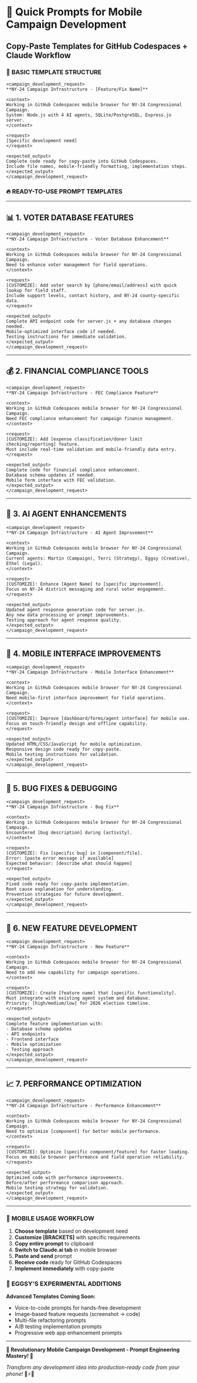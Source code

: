 # 📱 Quick Prompts for Mobile Campaign Development
## Copy-Paste Templates for GitHub Codespaces + Claude Workflow

### 🎯 **BASIC TEMPLATE STRUCTURE**

```
<campaign_development_request>
**NY-24 Campaign Infrastructure - [Feature/Fix Name]**

<context>
Working in GitHub Codespaces mobile browser for NY-24 Congressional Campaign.
System: Node.js with 4 AI agents, SQLite/PostgreSQL, Express.js server.
</context>

<request>
[Specific development need]
</request>

<expected_output>
Complete code ready for copy-paste into GitHub Codespaces.
Include file names, mobile-friendly formatting, implementation steps.
</expected_output>
</campaign_development_request>
```

### 🔥 **READY-TO-USE PROMPT TEMPLATES**

---

## 📊 **1. VOTER DATABASE FEATURES**

```
<campaign_development_request>
**NY-24 Campaign Infrastructure - Voter Database Enhancement**

<context>
Working in GitHub Codespaces mobile browser for NY-24 Congressional Campaign.
Need to enhance voter management for field operations.
</context>

<request>
[CUSTOMIZE]: Add voter search by [phone/email/address] with quick lookup for field staff.
Include support levels, contact history, and NY-24 county-specific data.
</request>

<expected_output>
Complete API endpoint code for server.js + any database changes needed.
Mobile-optimized interface code if needed.
Testing instructions for immediate validation.
</expected_output>
</campaign_development_request>
```

---

## 💰 **2. FINANCIAL COMPLIANCE TOOLS**

```
<campaign_development_request>
**NY-24 Campaign Infrastructure - FEC Compliance Feature**

<context>
Working in GitHub Codespaces mobile browser for NY-24 Congressional Campaign.
Need FEC compliance enhancement for campaign finance management.
</context>

<request>
[CUSTOMIZE]: Add [expense classification/donor limit checking/reporting] feature.
Must include real-time validation and mobile-friendly data entry.
</request>

<expected_output>
Complete code for financial compliance enhancement.
Database schema updates if needed.
Mobile form interface with FEC validation.
</expected_output>
</campaign_development_request>
```

---

## 🤖 **3. AI AGENT ENHANCEMENTS**

```
<campaign_development_request>
**NY-24 Campaign Infrastructure - AI Agent Improvement**

<context>
Working in GitHub Codespaces mobile browser for NY-24 Congressional Campaign.
Current agents: Martin (Campaign), Terri (Strategy), Eggsy (Creative), Ethel (Legal).
</context>

<request>
[CUSTOMIZE]: Enhance [Agent Name] to [specific improvement].
Focus on NY-24 district messaging and rural voter engagement.
</request>

<expected_output>
Updated agent response generation code for server.js.
Any new data processing or prompt improvements.
Testing approach for agent response quality.
</expected_output>
</campaign_development_request>
```

---

## 📱 **4. MOBILE INTERFACE IMPROVEMENTS**

```
<campaign_development_request>
**NY-24 Campaign Infrastructure - Mobile Interface Enhancement**

<context>
Working in GitHub Codespaces mobile browser for NY-24 Congressional Campaign.
Need mobile-first interface improvement for field operations.
</context>

<request>
[CUSTOMIZE]: Improve [dashboard/forms/agent interface] for mobile use.
Focus on touch-friendly design and offline capability.
</request>

<expected_output>
Updated HTML/CSS/JavaScript for mobile optimization.
Responsive design code ready for copy-paste.
Mobile testing instructions for validation.
</expected_output>
</campaign_development_request>
```

---

## 🔧 **5. BUG FIXES & DEBUGGING**

```
<campaign_development_request>
**NY-24 Campaign Infrastructure - Bug Fix**

<context>
Working in GitHub Codespaces mobile browser for NY-24 Congressional Campaign.
Encountered [bug description] during [activity].
</context>

<request>
[CUSTOMIZE]: Fix [specific bug] in [component/file].
Error: [paste error message if available]
Expected behavior: [describe what should happen]
</request>

<expected_output>
Fixed code ready for copy-paste implementation.
Root cause explanation for understanding.
Prevention strategies for future development.
</expected_output>
</campaign_development_request>
```

---

## 🚀 **6. NEW FEATURE DEVELOPMENT**

```
<campaign_development_request>
**NY-24 Campaign Infrastructure - New Feature**

<context>
Working in GitHub Codespaces mobile browser for NY-24 Congressional Campaign.
Need to add new capability for campaign operations.
</context>

<request>
[CUSTOMIZE]: Create [feature name] that [specific functionality].
Must integrate with existing agent system and database.
Priority: [high/medium/low] for 2026 election timeline.
</request>

<expected_output>
Complete feature implementation with:
- Database schema updates
- API endpoints  
- Frontend interface
- Mobile optimization
- Testing approach
</expected_output>
</campaign_development_request>
```

---

## 📈 **7. PERFORMANCE OPTIMIZATION**

```
<campaign_development_request>
**NY-24 Campaign Infrastructure - Performance Enhancement**

<context>
Working in GitHub Codespaces mobile browser for NY-24 Congressional Campaign.
Need to optimize [component] for better mobile performance.
</context>

<request>
[CUSTOMIZE]: Optimize [specific component/feature] for faster loading.
Focus on mobile browser performance and field operation reliability.
</request>

<expected_output>
Optimized code with performance improvements.
Before/after performance comparison approach.
Mobile testing strategy for validation.
</expected_output>
</campaign_development_request>
```

---

### 🎯 **MOBILE USAGE WORKFLOW**

1. **Choose template** based on development need
2. **Customize [BRACKETS]** with specific requirements  
3. **Copy entire prompt** to clipboard
4. **Switch to Claude.ai tab** in mobile browser
5. **Paste and send** prompt
6. **Receive code** ready for GitHub Codespaces
7. **Implement immediately** with copy-paste

### 🔬 **EGGSY'S EXPERIMENTAL ADDITIONS**

**Advanced Templates Coming Soon:**
- Voice-to-code prompts for hands-free development
- Image-based feature requests (screenshot → code)
- Multi-file refactoring prompts
- A/B testing implementation prompts
- Progressive web app enhancement prompts

---

**🎪 Revolutionary Mobile Campaign Development - Prompt Engineering Mastery! 🎪**

*Transform any development idea into production-ready code from your phone!* 📱⚡🚀